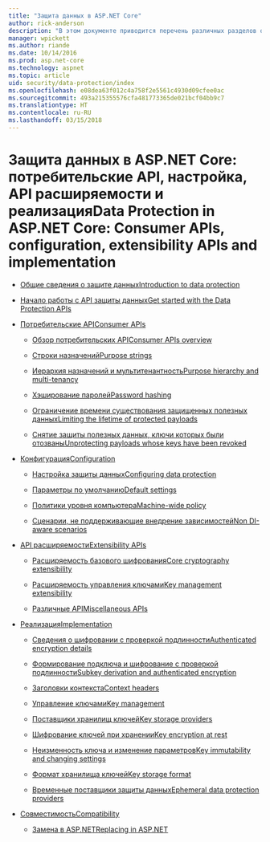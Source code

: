 ```yaml
---
title: "Защита данных в ASP.NET Core"
author: rick-anderson
description: "В этом документе приводится перечень различных разделов о защите данных в ASP.NET Core."
manager: wpickett
ms.author: riande
ms.date: 10/14/2016
ms.prod: asp.net-core
ms.technology: aspnet
ms.topic: article
uid: security/data-protection/index
ms.openlocfilehash: e08dea63f012c4a758f2e5561c4930d09cfee0ac
ms.sourcegitcommit: 493a215355576cfa481773365de021bcf04bb9c7
ms.translationtype: HT
ms.contentlocale: ru-RU
ms.lasthandoff: 03/15/2018
---
```

# <a name="data-protection-in-aspnet-core-consumer-apis-configuration-extensibility-apis-and-implementation"></a><span data-ttu-id="c1ad6-103">Защита данных в ASP.NET Core: потребительские API, настройка, API расширяемости и реализация</span><span class="sxs-lookup"><span data-stu-id="c1ad6-103">Data Protection in ASP.NET Core: Consumer APIs, configuration, extensibility APIs and implementation</span></span>

* [<span data-ttu-id="c1ad6-104">Общие сведения о защите данных</span><span class="sxs-lookup"><span data-stu-id="c1ad6-104">Introduction to data protection</span></span>](introduction.md)

* [<span data-ttu-id="c1ad6-105">Начало работы с API защиты данных</span><span class="sxs-lookup"><span data-stu-id="c1ad6-105">Get started with the Data Protection APIs</span></span>](using-data-protection.md)

* [<span data-ttu-id="c1ad6-106">Потребительские API</span><span class="sxs-lookup"><span data-stu-id="c1ad6-106">Consumer APIs</span></span>](consumer-apis/index.md)

  * [<span data-ttu-id="c1ad6-107">Обзор потребительских API</span><span class="sxs-lookup"><span data-stu-id="c1ad6-107">Consumer APIs overview</span></span>](consumer-apis/overview.md)

  * [<span data-ttu-id="c1ad6-108">Строки назначений</span><span class="sxs-lookup"><span data-stu-id="c1ad6-108">Purpose strings</span></span>](consumer-apis/purpose-strings.md)

  * [<span data-ttu-id="c1ad6-109">Иерархия назначений и мультитенантность</span><span class="sxs-lookup"><span data-stu-id="c1ad6-109">Purpose hierarchy and multi-tenancy</span></span>](consumer-apis/purpose-strings-multitenancy.md)

  * [<span data-ttu-id="c1ad6-110">Хэширование паролей</span><span class="sxs-lookup"><span data-stu-id="c1ad6-110">Password hashing</span></span>](consumer-apis/password-hashing.md)

  * [<span data-ttu-id="c1ad6-111">Ограничение времени существования защищенных полезных данных</span><span class="sxs-lookup"><span data-stu-id="c1ad6-111">Limiting the lifetime of protected payloads</span></span>](consumer-apis/limited-lifetime-payloads.md)

  * [<span data-ttu-id="c1ad6-112">Снятие защиты полезных данных, ключи которых были отозваны</span><span class="sxs-lookup"><span data-stu-id="c1ad6-112">Unprotecting payloads whose keys have been revoked</span></span>](consumer-apis/dangerous-unprotect.md)

* [<span data-ttu-id="c1ad6-113">Конфигурация</span><span class="sxs-lookup"><span data-stu-id="c1ad6-113">Configuration</span></span>](configuration/index.md)

  * [<span data-ttu-id="c1ad6-114">Настройка защиты данных</span><span class="sxs-lookup"><span data-stu-id="c1ad6-114">Configuring data protection</span></span>](configuration/overview.md)

  * [<span data-ttu-id="c1ad6-115">Параметры по умолчанию</span><span class="sxs-lookup"><span data-stu-id="c1ad6-115">Default settings</span></span>](configuration/default-settings.md)

  * [<span data-ttu-id="c1ad6-116">Политики уровня компьютера</span><span class="sxs-lookup"><span data-stu-id="c1ad6-116">Machine-wide policy</span></span>](configuration/machine-wide-policy.md)

  * [<span data-ttu-id="c1ad6-117">Сценарии, не поддерживающие внедрение зависимостей</span><span class="sxs-lookup"><span data-stu-id="c1ad6-117">Non DI-aware scenarios</span></span>](configuration/non-di-scenarios.md)

* [<span data-ttu-id="c1ad6-118">API расширяемости</span><span class="sxs-lookup"><span data-stu-id="c1ad6-118">Extensibility APIs</span></span>](extensibility/index.md)

  * [<span data-ttu-id="c1ad6-119">Расширяемость базового шифрования</span><span class="sxs-lookup"><span data-stu-id="c1ad6-119">Core cryptography extensibility</span></span>](extensibility/core-crypto.md)

  * [<span data-ttu-id="c1ad6-120">Расширяемость управления ключами</span><span class="sxs-lookup"><span data-stu-id="c1ad6-120">Key management extensibility</span></span>](extensibility/key-management.md)

  * [<span data-ttu-id="c1ad6-121">Различные API</span><span class="sxs-lookup"><span data-stu-id="c1ad6-121">Miscellaneous APIs</span></span>](extensibility/misc-apis.md)

* [<span data-ttu-id="c1ad6-122">Реализация</span><span class="sxs-lookup"><span data-stu-id="c1ad6-122">Implementation</span></span>](implementation/index.md)

  * [<span data-ttu-id="c1ad6-123">Сведения о шифровании с проверкой подлинности</span><span class="sxs-lookup"><span data-stu-id="c1ad6-123">Authenticated encryption details</span></span>](implementation/authenticated-encryption-details.md)

  * [<span data-ttu-id="c1ad6-124">Формирование подключа и шифрование с проверкой подлинности</span><span class="sxs-lookup"><span data-stu-id="c1ad6-124">Subkey derivation and authenticated encryption</span></span>](implementation/subkeyderivation.md)

  * [<span data-ttu-id="c1ad6-125">Заголовки контекста</span><span class="sxs-lookup"><span data-stu-id="c1ad6-125">Context headers</span></span>](implementation/context-headers.md)

  * [<span data-ttu-id="c1ad6-126">Управление ключами</span><span class="sxs-lookup"><span data-stu-id="c1ad6-126">Key management</span></span>](implementation/key-management.md)

  * [<span data-ttu-id="c1ad6-127">Поставщики хранилищ ключей</span><span class="sxs-lookup"><span data-stu-id="c1ad6-127">Key storage providers</span></span>](implementation/key-storage-providers.md)

  * [<span data-ttu-id="c1ad6-128">Шифрование ключей при хранении</span><span class="sxs-lookup"><span data-stu-id="c1ad6-128">Key encryption at rest</span></span>](implementation/key-encryption-at-rest.md)

  * [<span data-ttu-id="c1ad6-129">Неизменность ключа и изменение параметров</span><span class="sxs-lookup"><span data-stu-id="c1ad6-129">Key immutability and changing settings</span></span>](implementation/key-immutability.md)

  * [<span data-ttu-id="c1ad6-130">Формат хранилища ключей</span><span class="sxs-lookup"><span data-stu-id="c1ad6-130">Key storage format</span></span>](implementation/key-storage-format.md)

  * [<span data-ttu-id="c1ad6-131">Временные поставщики защиты данных</span><span class="sxs-lookup"><span data-stu-id="c1ad6-131">Ephemeral data protection providers</span></span>](implementation/key-storage-ephemeral.md)

* [<span data-ttu-id="c1ad6-132">Совместимость</span><span class="sxs-lookup"><span data-stu-id="c1ad6-132">Compatibility</span></span>](compatibility/index.md)

  * [<span data-ttu-id="c1ad6-133">Замена <machineKey> в ASP.NET</span><span class="sxs-lookup"><span data-stu-id="c1ad6-133">Replacing <machineKey> in ASP.NET</span></span>](xref:security/data-protection/compatibility/replacing-machinekey)
